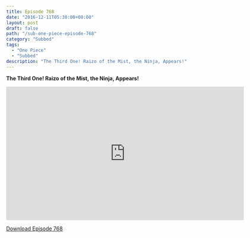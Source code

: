 ```yaml
---
title: Episode 768
date: "2016-12-11T05:30:00+00:00"
layout: post
draft: false
path: "/sub-one-piece-episode-768"
category: "Subbed"
tags:
  - "One Piece"
  - "Subbed"
description: "The Third One! Raizo of the Mist, the Ninja, Appears!"
---
```


**The Third One! Raizo of the Mist, the Ninja, Appears!**

<iframe width="640" height="360" src="https://www.rapidvideo.com/e/G6FRPGU7JS" frameborder="0" marginwidth=0 marginheight=0 scrolling=no allowfullscreen></iframe>

<a href="http://ouo.io/qs/eCodkFEQ?s=https://rapidvid.to/d/https://www.rapidvideo.com/e/G6FRPGU7JS">Download Episode 768</a>
